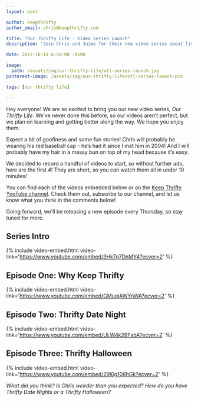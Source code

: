 ```yaml
---
layout: post

author: keepthrifty
author_email: chris@keepthrifty.com

title: "Our Thrifty Life - Video Series Launch"
description: "Join Chris and Jaime for their new video series about living thrifty and creating freedom."

date: 2017-10-19 6:58:00 -0500

image:
  path: /assets/img/our-thrifty-life/otl-series-launch.jpg
pinterest-image: /assets/img/our-thrifty-life/otl-series-launch-pin

tags: [our thrifty life]

---
```


Hey everyone! We are so excited to bring you our new video series, _Our Thrifty Life_. We’ve never done this before, so our videos aren’t perfect, but we plan on learning and getting better along the way. We hope you enjoy them.

Expect a bit of goofiness and some fun stories! Chris will probably be wearing his red baseball cap - he’s had it since I met him in 2004! And I will probably have my hair in a messy bun on top of my head because it’s easy.

We decided to record a handful of videos to start, so without further ado, here are the first 4! They are short, so you can watch them all in under 10 minutes!

You can find each of the videos embedded below or on the [Keep Thrifty YouTube channel](https://www.youtube.com/playlist?list=PLfi4J9hdaYLxY2i6ic4ftJ4tWV58Sar7s). Check them out, subscribe to our channel, and let us know what you think in the comments below!

Going forward, we'll be releasing a new episode every Thursday, so stay tuned for more.

## Series Intro

{% include video-embed.html video-link='https://www.youtube.com/embed/3Hk7q7DnMY4?ecver=2' %}

## Episode One: Why Keep Thrifty

{% include video-embed.html video-link='https://www.youtube.com/embed/GMuqjAWYnWA?ecver=2' %}

## Episode Two: Thrifty Date Night

{% include video-embed.html video-link='https://www.youtube.com/embed/ULW4k2BFsbA?ecver=2' %}

## Episode Three: Thrifty Halloween

{% include video-embed.html video-link='https://www.youtube.com/embed/29I0g106hGk?ecver=2' %}

_What did you think? Is Chris weirder than you expected? How do you have Thrifty Date Nights or a Thrifty Halloween?_
